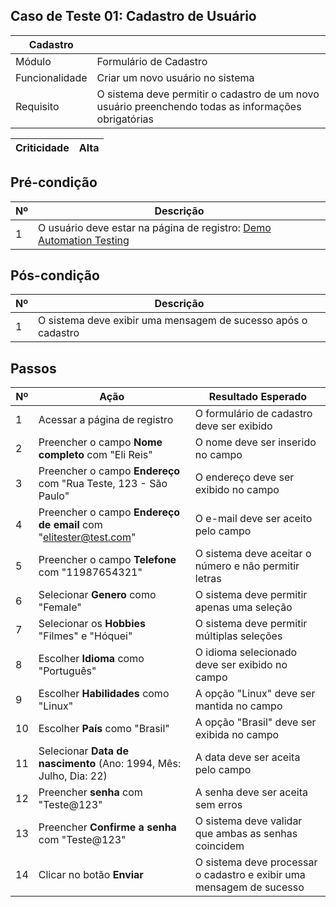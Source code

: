 ## Caso de Teste 01: Cadastro de Usuário

| Cadastro |                         |
|--------------|------------------------|
| Módulo       | Formulário de Cadastro |
| Funcionalidade | Criar um novo usuário no sistema |
| Requisito    | O sistema deve permitir o cadastro de um novo usuário preenchendo todas as informações obrigatórias |

| Criticidade | Alta |
| ----------- | ---- |

## Pré-condição

| Nº | Descrição |
| -- | ----------|
| 1  | O usuário deve estar na página de registro: [Demo Automation Testing](https://demo.automationtesting.in/Register.html) |

## Pós-condição

| Nº | Descrição |
| -- |----------- |
| 1  | O sistema deve exibir uma mensagem de sucesso após o cadastro |

## Passos

| Nº | Ação | Resultado Esperado | 
|----|------|---------------------|
| 1  | Acessar a página de registro | O formulário de cadastro deve ser exibido |
| 2  | Preencher o campo **Nome completo** com "Eli Reis" | O nome deve ser inserido no campo |
| 3  | Preencher o campo **Endereço** com "Rua Teste, 123 - São Paulo" | O endereço deve ser exibido no campo |
| 4  | Preencher o campo **Endereço de email** com "elitester@test.com" | O e-mail deve ser aceito pelo campo |
| 5  | Preencher o campo **Telefone** com "11987654321" | O sistema deve aceitar o número e não permitir letras |
| 6  | Selecionar **Genero** como "Female" | O sistema deve permitir apenas uma seleção |
| 7  | Selecionar os **Hobbies** "Filmes" e "Hóquei" | O sistema deve permitir múltiplas seleções |
| 8  | Escolher **Idioma** como "Português" | O idioma selecionado deve ser exibido no campo |
| 9  | Escolher **Habilidades** como "Linux" | A opção "Linux" deve ser mantida no campo |
| 10 | Escolher **País** como "Brasil" | A opção "Brasil" deve ser exibida no campo |
| 11 | Selecionar **Data de nascimento** (Ano: 1994, Mês: Julho, Dia: 22) | A data deve ser aceita pelo campo |
| 12 | Preencher **senha** com "Teste@123" | A senha deve ser aceita sem erros |
| 13 | Preencher **Confirme a senha** com "Teste@123" | O sistema deve validar que ambas as senhas coincidem |
| 14 | Clicar no botão **Enviar** | O sistema deve processar o cadastro e exibir uma mensagem de sucesso |